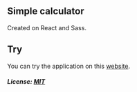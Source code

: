 ## Simple calculator

Created on React and Sass.

## Try
You can try the application on this [website](https://bolo0010.github.io/react_calculator/).

##### License: [MIT](https://choosealicense.com/licenses/mit/)
